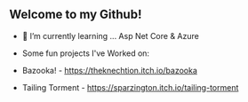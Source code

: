 ## Welcome to my Github!
- 🌱 I’m currently learning ... Asp Net Core & Azure

- Some fun projects I've Worked on:
- Bazooka! - https://theknechtion.itch.io/bazooka
- Tailing Torment - https://sparzington.itch.io/tailing-torment
<!--
**aesparza84/aesparza84** is a ✨ _special_ ✨ repository because its `README.md` (this file) appears on your GitHub profile.

Here are some ideas to get you started:

- 🌱 I’m currently learning ... Asp Net Core & Azure
- 👯 I’m looking to collaborate on ...
- 🤔 I’m looking for help with ...
- 💬 Ask me about ...
- 📫 How to reach me: ...
- 😄 Pronouns: ...
- ⚡ Fun fact: ...
-->
